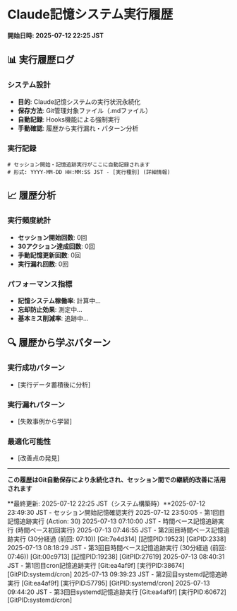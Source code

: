 # Claude記憶システム実行履歴

**開始日時: 2025-07-12 22:25 JST**

## 📊 実行履歴ログ

### システム設計
- **目的**: Claude記憶システムの実行状況永続化
- **保存方法**: Git管理対象ファイル（.mdファイル）
- **自動記録**: Hooks機能による強制実行
- **手動確認**: 履歴から実行漏れ・パターン分析

### 実行記録
```
# セッション開始・記憶追跡実行がここに自動記録されます
# 形式: YYYY-MM-DD HH:MM:SS JST - [実行種別] (詳細情報)
```

## 📈 履歴分析

### 実行頻度統計
- **セッション開始回数**: 0回
- **30アクション達成回数**: 0回
- **手動記憶更新回数**: 0回
- **実行漏れ回数**: 0回

### パフォーマンス指標
- **記憶システム稼働率**: 計算中...
- **忘却防止効果**: 測定中...
- **基本ミス削減率**: 追跡中...

## 🔍 履歴から学ぶパターン

### 実行成功パターン
- [実行データ蓄積後に分析]

### 実行漏れパターン
- [失敗事例から学習]

### 最適化可能性
- [改善点の発見]

---

**この履歴はGit自動保存により永続化され、セッション間での継続的改善に活用されます**

**最終更新: 2025-07-12 22:25 JST（システム構築時）**2025-07-12 23:49:30 JST - セッション開始記憶確認実行
2025-07-12 23:50:05 - 第1回目記憶追跡実行 (Action: 30)
2025-07-13 07:10:00 JST - 時間ベース記憶追跡実行 (時間ベース初回実行)
2025-07-13 07:46:55 JST - 第2回目時間ベース記憶追跡実行 (30分経過 (前回: 07:10)) [Git:7e4d314] [記憶PID:19523] [GitPID:2338]
2025-07-13 08:18:29 JST - 第3回目時間ベース記憶追跡実行 (30分経過 (前回: 07:46)) [Git:00c9713] [記憶PID:19238] [GitPID:27619]
2025-07-13 08:40:31 JST - 第1回目cron記憶追跡実行 [Git:ea4af9f] [実行PID:38674] [GitPID:systemd/cron]
2025-07-13 09:39:23 JST - 第2回目systemd記憶追跡実行 [Git:ea4af9f] [実行PID:57795] [GitPID:systemd/cron]
2025-07-13 09:44:20 JST - 第3回目systemd記憶追跡実行 [Git:ea4af9f] [実行PID:60672] [GitPID:systemd/cron]
